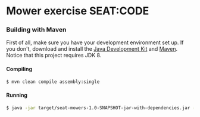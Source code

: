 Mower exercise SEAT:CODE
=====


### Building with Maven

First of all, make sure you have your development environment set up. If you don't, download and install the [Java Development Kit][jdk] and [Maven][maven].  Notice that this project requires JDK 8.

[jdk]: http://www.oracle.com/technetwork/java/javase/downloads/index.html
[maven]: http://maven.apache.org/

#### Compiling

```bash
$ mvn clean compile assembly:single
```

#### Running

```bash
$ java -jar target/seat-mowers-1.0-SNAPSHOT-jar-with-dependencies.jar -i src/main/resources/input.txt
```
